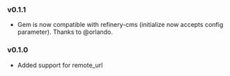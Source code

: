 ### v0.1.1

* Gem is now compatible with refinery-cms (initialize now accepts config parameter). Thanks to @orlando.

### v0.1.0

* Added support for remote_url
